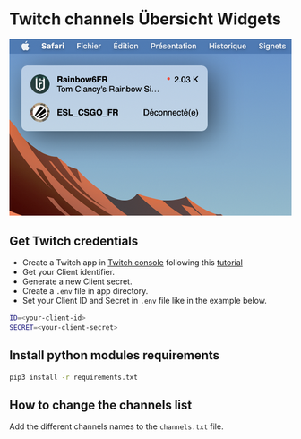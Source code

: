 # Twitch channels Übersicht Widgets

<p align="center">
    <img src="screenshot.png" alt="Screenshot" width="600"/>
</p>

## Get Twitch credentials

- Create a Twitch app in [Twitch console](https://dev.twitch.tv/console) following this [tutorial](https://dev.twitch.tv/docs/api/get-started)
- Get your Client identifier.
- Generate a new Client secret.
- Create a `.env` file in app directory.
- Set your Client ID and Secret in `.env` file like in the example below.

```bash
ID=<your-client-id>
SECRET=<your-client-secret>
```

## Install python modules requirements

```bash
pip3 install -r requirements.txt
```

## How to change the channels list

Add the different channels names to the ```channels.txt``` file.
